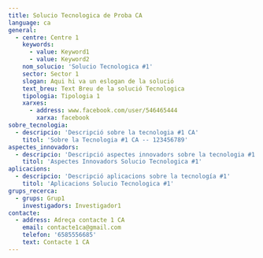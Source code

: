 ```yaml
---
title: Solucio Tecnologica de Proba CA
language: ca
general:
  - centre: Centre 1
    keywords:
      - value: Keyword1
      - value: Keyword2
    nom_solucio: 'Solucio Tecnologica #1'
    sector: Sector 1
    slogan: Aqui hi va un eslogan de la solució
    text_breu: Text Breu de la solució Tecnologica
    tipologia: Tipologia 1
    xarxes:
      - address: www.facebook.com/user/546465444
        xarxa: facebook
sobre_tecnologia:
  - descripcio: 'Descripció sobre la tecnologia #1 CA'
    titol: 'Sobre la Tecnologia #1 CA -- 123456789'
aspectes_innovadors:
  - descripcio: 'Descripció aspectes innovadors sobre la tecnologia #1 CA'
    titol: 'Aspectes Innovadors Solucio Tecnologica #1'
aplicacions:
  - descripcio: 'Descripció aplicacions sobre la tecnología #1'
    titol: 'Aplicacions Solucio Tecnologica #1'
grups_recerca:
  - grups: Grup1
    investigadors: Investigador1
contacte:
  - address: Adreça contacte 1 CA
    email: contacte1ca@gmail.com
    telefon: '6585556685'
    text: Contacte 1 CA
---
```


